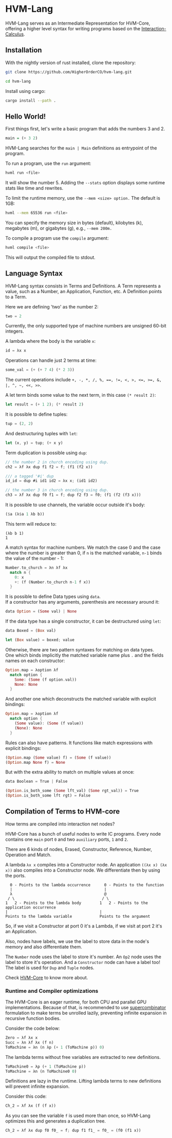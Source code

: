 # HVM-Lang

HVM-Lang serves as an Intermediate Representation for HVM-Core, offering a higher level syntax for writing programs based on the [Interaction-Calculus](https://github.com/VictorTaelin/Interaction-Calculus#interaction-calculus).

## Installation

With the nightly version of rust installed, clone the repository:
```bash
git clone https://github.com/HigherOrderCO/hvm-lang.git

cd hvm-lang
```

Install using cargo:
```bash
cargo install --path .
```

## Hello World!

First things first, let's write a basic program that adds the numbers 3 and 2.

```hs
main = (+ 3 2)
```

HVM-Lang searches for the `main | Main` definitions as entrypoint of the program.

To run a program, use the `run` argument:
```bash
hvml run <file>
```

It will show the number 5.
Adding the `--stats` option displays some runtime stats like time and rewrites.

To limit the runtime memory, use the `--mem <size> option.` The default is 1GB:
```bash
hvml --mem 65536 run <file>
```
You can specify the memory size in bytes (default), kilobytes (k), megabytes (m), or gigabytes (g), e.g., `--mem 200m.`

To compile a program use the `compile` argument:
```bash
hvml compile <file>
```
This will output the compiled file to stdout.

## Language Syntax

HVM-Lang syntax consists in Terms and Definitions.
A Term represents a value, such as a Number, an Application, Function, etc. A Definition points to a Term.

Here we are defining 'two' as the number 2:
```rs
two = 2
```

Currently, the only supported type of machine numbers are unsigned 60-bit integers.  

A lambda where the body is the variable `x`:
```rs
id = λx x
```

Operations can handle just 2 terms at time:
```rs
some_val = (+ (+ 7 4) (* 2 3))
```
The current operations include `+, -, *, /, %, ==, !=, <, >, <=, >=, &, |, ^, ~, <<, >>`.

A let term binds some value to the next term, in this case `(* result 2)`:
```rs
let result = (+ 1 2); (* result 2)
```

It is possible to define tuples:
```rs
tup = (2, 2)
```

And destructuring tuples with `let`:
```rs
let (x, y) = tup; (+ x y)
```

Term duplication is possible using `dup`:
```rs
// the number 2 in church encoding using dup.
ch2 = λf λx dup f1 f2 = f; (f1 (f2 x))

/// a tagged '#i' dup
id_id = dup #i id1 id2 = λx x; (id1 id2)

// the number 3 in church encoding using dup.
ch3 = λf λx dup f0 f1 = f; dup f2 f3 = f0; (f1 (f2 (f3 x)))
```

It is possible to use channels, the variable occur outside it's body:
```rs
($a (λ$a 1 λb b))
```
This term will reduce to:
```
(λb b 1)
1
```

A match syntax for machine numbers.
We match the case 0 and the case where the number is greater
than 0, if `n` is the matched variable, `n-1` binds the value of the number - 1:
```rs
Number.to_church = λn λf λx 
  match n {
    0: x
    +: (f (Number.to_church n-1 f x))
  }
```

It is possible to define Data types using `data`.  
If a constructor has any arguments, parenthesis are necessary around it:
```rs
data Option = (Some val) | None
```

If the data type has a single constructor, it can be destructured using `let`:
```rs
data Boxed = (Box val)

let (Box value) = boxed; value
```

Otherwise, there are two pattern syntaxes for matching on data types.  
One which binds implicitly the matched variable name plus `.` and the fields names on each constructor:

```rs
Option.map = λoption λf
  match option {
    Some: (Some (f option.val))
    None: None
  }
```

And another one which deconstructs the matched variable with explicit bindings:

```rs
Option.map = λoption λf
  match option {
    (Some value): (Some (f value))
    (None): None
  }
```

Rules can also have patterns.
It functions like match expressions with explicit bindings:

```rs
(Option.map (Some value) f) = (Some (f value))
(Option.map None f) = None
```

But with the extra ability to match on multiple values at once:

```rs
data Boolean = True | False

(Option.is_both_some (Some lft_val) (Some rgt_val)) = True
(Option.is_both_some lft rgt) = False
```

## Compilation of Terms to HVM-core

How terms are compiled into interaction net nodes?

HVM-Core has a bunch of useful nodes to write IC programs.
Every node contains one `main` port `0` and two `auxiliary` ports, `1` and `2`.

There are 6 kinds of nodes, Erased, Constructor, Reference, Number, Operation and Match.

A lambda `λx x` compiles into a Constructor node.
An application `((λx x) (λx x))` also compiles into a Constructor node.
We differentiate then by using the ports.

```
  0 - Points to the lambda occurrence      0 - Points to the function
  |                                        |
  λ                                        @
 / \                                      / \
1   2 - Points to the lambda body        1   2 - Points to the application occurrence
|                                        |
Points to the lambda variable            Points to the argument
```

So, if we visit a Constructor at port 0 it's a Lambda, if we visit at port 2 it's an Application.

Also, nodes have labels, we use the label to store data in the node's memory and also differentiate them.

The `Number` node uses the label to store it's number.
An `Op2` node uses the label to store it's operation.
And a `Constructor` node can have a label too! The label is used for `Dup` and `Tuple` nodes.

Check [HVM-Core](https://github.com/HigherOrderCO/hvm-core/tree/main#language) to know more about.

### Runtime and Compiler optimizations

The HVM-Core is an eager runtime, for both CPU and parallel GPU implementations.
Because of that, is recommended to use [supercombinator](https://en.wikipedia.org/wiki/Supercombinator) formulation to make terms be unrolled lazily, preventing infinite expansion in recursive function bodies.

Consider the code below:
```rs
Zero = λf λx x
Succ = λn λf λx (f n)
ToMachine = λn (n λp (+ 1 (ToMachine p)) 0)
```
The lambda terms without free variables are extracted to new definitions.
```rs
ToMachine0 = λp (+ 1 (ToMachine p))
ToMachine = λn (n ToMachine0 0)
```
Definitions are lazy in the runtime. Lifting lambda terms to new definitions will prevent infinite expansion.

Consider this code:
```rs
Ch_2 = λf λx (f (f x))
```
As you can see the variable `f` is used more than once, so HVM-Lang optimizes this and generates a duplication tree.
```rs
Ch_2 = λf λx dup f0 f0_ = f; dup f1 f1_ = f0_ = (f0 (f1 x))
```
